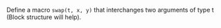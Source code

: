 Define a macro `swap(t, x, y)` that interchanges two arguments of type t (Block structure will help).